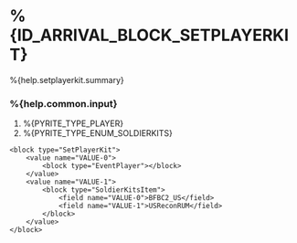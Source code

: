 # %{ID_ARRIVAL_BLOCK_SETPLAYERKIT}

%{help.setplayerkit.summary}

### %{help.common.input}

1. %{PYRITE_TYPE_PLAYER}
2. %{PYRITE_TYPE_ENUM_SOLDIERKITS}

```
<block type="SetPlayerKit">
    <value name="VALUE-0">
        <block type="EventPlayer"></block>
    </value>
    <value name="VALUE-1">
        <block type="SoldierKitsItem">
            <field name="VALUE-0">BFBC2_US</field>
            <field name="VALUE-1">USReconRUM</field>
        </block>
    </value>
</block>
```
